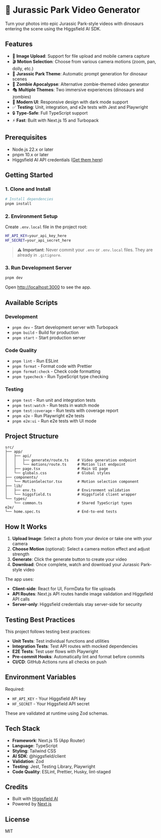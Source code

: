 # 🦖 Jurassic Park Video Generator

Turn your photos into epic Jurassic Park-style videos with dinosaurs entering the scene using the Higgsfield AI SDK.

## Features

- 📸 **Image Upload**: Support for file upload and mobile camera capture
- 🎬 **Motion Selection**: Choose from various camera motions (zoom, pan, dolly, etc.)
- 🦕 **Jurassic Park Theme**: Automatic prompt generation for dinosaur scenes
- 🧟 **Zombie Apocalypse**: Alternative zombie-themed video generator
- 🎭 **Multiple Themes**: Two immersive experiences (dinosaurs and zombies)
- 🎨 **Modern UI**: Responsive design with dark mode support
- ✅ **Testing**: Unit, integration, and e2e tests with Jest and Playwright
- 🔒 **Type-Safe**: Full TypeScript support
- ⚡ **Fast**: Built with Next.js 15 and Turbopack

## Prerequisites

- Node.js 22.x or later
- pnpm 10.x or later
- Higgsfield AI API credentials ([Get them here](https://cloud.higgsfield.ai))

## Getting Started

### 1. Clone and Install

```bash
# Install dependencies
pnpm install
```

### 2. Environment Setup

Create `.env.local` file in the project root:

```bash
HF_API_KEY=your_api_key_here
HF_SECRET=your_api_secret_here
```

> ⚠️ **Important**: Never commit your `.env` or `.env.local` files. They are already in `.gitignore`.

### 3. Run Development Server

```bash
pnpm dev
```

Open [http://localhost:3000](http://localhost:3000) to see the app.

## Available Scripts

### Development

- `pnpm dev` - Start development server with Turbopack
- `pnpm build` - Build for production
- `pnpm start` - Start production server

### Code Quality

- `pnpm lint` - Run ESLint
- `pnpm format` - Format code with Prettier
- `pnpm format:check` - Check code formatting
- `pnpm typecheck` - Run TypeScript type checking

### Testing

- `pnpm test` - Run unit and integration tests
- `pnpm test:watch` - Run tests in watch mode
- `pnpm test:coverage` - Run tests with coverage report
- `pnpm e2e` - Run Playwright e2e tests
- `pnpm e2e:ui` - Run e2e tests with UI mode

## Project Structure

```
src/
├── app/
│   ├── api/
│   │   ├── generate/route.ts    # Video generation endpoint
│   │   └── motions/route.ts     # Motion list endpoint
│   ├── page.tsx                 # Main UI page
│   └── globals.css              # Global styles
├── components/
│   └── MotionSelector.tsx       # Motion selection component
├── lib/
│   ├── env.ts                   # Environment validation
│   └── higgsfield.ts            # Higgsfield client wrapper
└── types/
    └── common.ts                # Shared TypeScript types
e2e/
└── home.spec.ts                 # End-to-end tests
```

## How It Works

1. **Upload Image**: Select a photo from your device or take one with your camera
2. **Choose Motion** (optional): Select a camera motion effect and adjust strength
3. **Generate**: Click the generate button to create your video
4. **Download**: Once complete, watch and download your Jurassic Park-style video

The app uses:

- **Client-side**: React for UI, FormData for file uploads
- **API Routes**: Next.js API routes handle image validation and Higgsfield API calls
- **Server-only**: Higgsfield credentials stay server-side for security

## Testing Best Practices

This project follows testing best practices:

- **Unit Tests**: Test individual functions and utilities
- **Integration Tests**: Test API routes with mocked dependencies
- **E2E Tests**: Test user flows with Playwright
- **Pre-commit Hooks**: Automatically lint and format before commits
- **CI/CD**: GitHub Actions runs all checks on push

## Environment Variables

Required:

- `HF_API_KEY` - Your Higgsfield API key
- `HF_SECRET` - Your Higgsfield API secret

These are validated at runtime using Zod schemas.

## Tech Stack

- **Framework**: Next.js 15 (App Router)
- **Language**: TypeScript
- **Styling**: Tailwind CSS
- **AI SDK**: @higgsfield/client
- **Validation**: Zod
- **Testing**: Jest, Testing Library, Playwright
- **Code Quality**: ESLint, Prettier, Husky, lint-staged

## Credits

- Built with [Higgsfield AI](https://higgsfield.ai)
- Powered by [Next.js](https://nextjs.org)

## License

MIT
